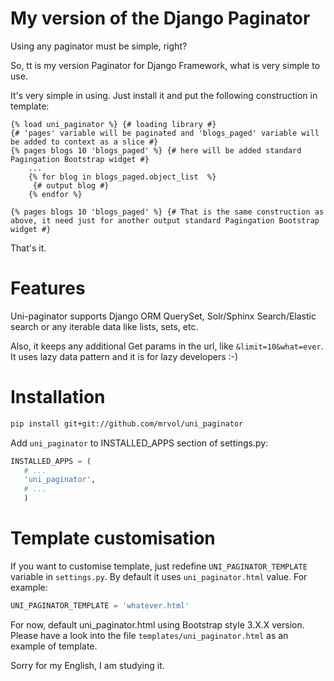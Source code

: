 My version of the Django Paginator
==================

Using any paginator must be simple, right?

So, tt is my version Paginator for Django Framework, what is very simple to use.

It's very simple in using. Just install it and put the following construction in template:
```
{% load uni_paginator %} {# loading library #}
{# 'pages' variable will be paginated and 'blogs_paged' variable will be added to context as a slice #}
{% pages blogs 10 'blogs_paged' %} {# here will be added standard Pagingation Bootstrap widget #}
    ...
    {% for blog in blogs_paged.object_list  %}
     {# output blog #}
    {% endfor %}

{% pages blogs 10 'blogs_paged' %} {# That is the same construction as above, it need just for another output standard Pagingation Bootstrap widget #}

```

That's it.

Features
==================

Uni-paginator supports Django ORM QuerySet, Solr/Sphinx Search/Elastic search or any iterable data like lists, sets, etc.

Also, it keeps any additional Get params in the url, like `&limit=10&what=ever`.
It uses lazy data pattern and it is for lazy developers :-)

Installation
==================
```sh
pip install git+git://github.com/mrvol/uni_paginator
```
Add `uni_paginator` to INSTALLED_APPS section of settings.py:

```python
INSTALLED_APPS = (
   # ...
   'uni_paginator',
   # ...
   )
```


Template customisation
==================
If you want to customise template, just redefine `UNI_PAGINATOR_TEMPLATE` variable in `settings.py`. By default it uses `uni_paginator.html` value.
For example:

```python
UNI_PAGINATOR_TEMPLATE = 'whatever.html'
```

For now, default uni_paginator.html using Bootstrap style 3.X.X version.
Please have a look into the file `templates/uni_paginator.html` as an example of template.

Sorry for my English, I am studying it.
